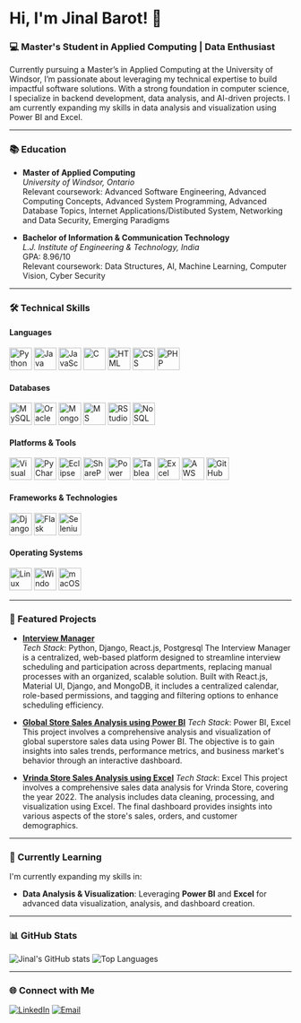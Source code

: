 # Hi, I'm Jinal Barot! 👋

### 💻 Master's Student in Applied Computing | Data Enthusiast

Currently pursuing a Master’s in Applied Computing at the University of Windsor, I’m passionate about leveraging my technical expertise to build impactful software solutions. With a strong foundation in computer science, I specialize in backend development, data analysis, and AI-driven projects. I am currently expanding my skills in data analysis and visualization using Power BI and Excel.

---

### 📚 Education
- **Master of Applied Computing**  
  *University of Windsor, Ontario*  
  Relevant coursework: Advanced Software Engineering, Advanced Computing Concepts, Advanced System Programming, Advanced Database Topics, Internet Applications/Distibuted System, Networking and Data Security, Emerging Paradigms

- **Bachelor of Information & Communication Technology**  
  *L.J. Institute of Engineering & Technology, India*  
  GPA: 8.96/10  
  Relevant coursework: Data Structures, AI, Machine Learning, Computer Vision, Cyber Security

---

### 🛠️ Technical Skills

#### Languages
<img src="https://img.icons8.com/color/48/000000/python.png" alt="Python" width="40" height="40"/> 
<img src="https://img.icons8.com/color/48/000000/java-coffee-cup-logo.png" alt="Java" width="40" height="40"/> 
<img src="https://img.icons8.com/color/48/000000/javascript.png" alt="JavaScript" width="40" height="40"/> 
<img src="https://img.icons8.com/color/48/000000/c-programming.png" alt="C" width="40" height="40"/> 
<img src="https://img.icons8.com/color/48/000000/html-5.png" alt="HTML" width="40" height="40"/> 
<img src="https://img.icons8.com/color/48/000000/css3.png" alt="CSS" width="40" height="40"/> 
<img src="https://img.icons8.com/officel/48/000000/php-logo.png" alt="PHP" width="40" height="40"/>

#### Databases
<img src="https://img.icons8.com/color/48/000000/mysql-logo.png" alt="MySQL" width="40" height="40"/> 
<img src="https://img.icons8.com/color/48/000000/oracle-logo.png" alt="Oracle" width="40" height="40"/> 
<img src="https://img.icons8.com/color/48/000000/mongodb.png" alt="MongoDB" width="40" height="40"/> 
<img src="https://img.icons8.com/color/48/000000/microsoft-sql-server.png" alt="MS SQL" width="40" height="40"/> 
<img src="https://img.icons8.com/external-flaticons-lineal-color-flat-icons/48/000000/external-r-data-science-flaticons-lineal-color-flat-icons.png" alt="RStudio" width="40" height="40"/> 
<img src="https://img.icons8.com/ios/50/000000/database.png" alt="NoSQL" width="40" height="40"/>

#### Platforms & Tools
<img src="https://img.icons8.com/color/48/000000/visual-studio-2019.png" alt="Visual Studio" width="40" height="40"/>
<img src="https://img.icons8.com/color/48/000000/pycharm.png" alt="PyCharm" width="40" height="40"/> 
<img src="https://img.icons8.com/color/48/000000/eclipse.png" alt="Eclipse" width="40" height="40"/>
<img src="https://img.icons8.com/color/48/000000/sharepoint.png" alt="SharePoint" width="40" height="40"/>
<img src="https://img.icons8.com/color/48/000000/power-bi.png" alt="Power BI" width="40" height="40"/> 
<img src="https://img.icons8.com/color/48/000000/tableau-software.png" alt="Tableau" width="40" height="40"/>
<img src="https://img.icons8.com/color/48/000000/microsoft-excel-2019--v1.png" alt="Excel" width="40" height="40"/>
<img src="https://img.icons8.com/color/48/000000/amazon-web-services.png" alt="AWS" width="40" height="40"/> 
<img src="https://img.icons8.com/material-outlined/48/000000/github.png" alt="GitHub" width="40" height="40"/>

#### Frameworks & Technologies
<img src="https://img.icons8.com/color/48/000000/django.png" alt="Django" width="40" height="40"/>
<img src="https://img.icons8.com/windows/48/000000/flask.png" alt="Flask" width="40" height="40"/> 
<img src="https://img.icons8.com/ios-filled/50/selenium-test-automation.png" alt="Selenium" width="40" height="40"/>

#### Operating Systems
<img src="https://img.icons8.com/color/48/000000/linux.png" alt="Linux" width="40" height="40"/> 
<img src="https://img.icons8.com/color/48/000000/windows-10.png" alt="Windows" width="40" height="40"/> 
<img src="https://img.icons8.com/color/48/000000/mac-os.png" alt="macOS" width="40" height="40"/>


---

### 🚀 Featured Projects

- **[Interview Manager](https://github.com/harshkverma/interview_backend.git)**  
  *Tech Stack*: Python, Django, React.js, Postgresql
The Interview Manager is a centralized, web-based platform designed to streamline interview scheduling and participation across departments, replacing manual processes with an organized, scalable solution. Built with React.js, Material UI, Django, and MongoDB, it includes a centralized calendar, role-based permissions, and tagging and filtering options to enhance scheduling efficiency.

- **[Global Store Sales Analysis using Power BI](https://github.com/Jinal2907/PowerBI-Sales-Data-Analysis-Dashboard)**
  *Tech Stack*: Power BI, Excel
This project involves a comprehensive analysis and visualization of global superstore sales data using Power BI. The objective is to gain insights into sales trends, performance metrics, and business market's behavior through an interactive dashboard.

- **[Vrinda Store Sales Analysis using Excel](https://github.com/Jinal2907/Data-Analysis-and-Visualization-using-Excel)**
  *Tech Stack*: Excel
This project involves a comprehensive sales data analysis for Vrinda Store, covering the year 2022. The analysis includes data cleaning, processing, and visualization using Excel. The final dashboard provides insights into various aspects of the store's sales, orders, and customer demographics.
  
---

### 🌱 Currently Learning
I'm currently expanding my skills in:
- **Data Analysis & Visualization**: Leveraging **Power BI** and **Excel** for advanced data visualization, analysis, and dashboard creation.

---

### 📊 GitHub Stats
![Jinal's GitHub stats](https://github-readme-stats.vercel.app/api?username=Jinal2907&show_icons=true&theme=radical)
![Top Languages](https://github-readme-stats.vercel.app/api/top-langs/?username=Jinal2907&layout=compact&theme=radical)

---

### 🌐 Connect with Me
[![LinkedIn](https://img.shields.io/badge/-LinkedIn-blue?style=flat&logo=linkedin&logoColor=white)](https://www.linkedin.com/in/jinal-barot-9918532aa/)
[![Email](https://img.shields.io/badge/-Email-D14836?style=flat&logo=gmail&logoColor=white)](mailto:barotj@uwindsor.ca)
